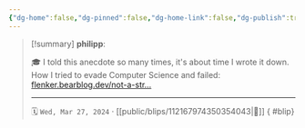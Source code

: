 ```yaml
---
{"dg-home":false,"dg-pinned":false,"dg-home-link":false,"dg-publish":true,"type":"blip","disabled rules":["yaml-title","yaml-title-alias","file-name-heading"],"title":"philipp on mastodon @ 2024-03-27","created-date":"2024-03-27T13:51:00","id":112167974350354050,"updated-date":"2025-05-02T08:50:44","dg-path":"blips/112167974350354043.md","permalink":"/blips/112167974350354043/","dgPassFrontmatter":true}
---
```


> [!summary] **philipp**:
>
> 🎓 I told this anecdote so many times, it's about time I wrote it down. How I tried to evade Computer Science and failed: [flenker.bearblog.dev/not-a-str…](https://flenker.bearblog.dev/not-a-straight-line/)
> - - -
>
> 🗓️ `Wed, Mar 27, 2024` · [[public/blips/112167974350354043\|🔗]]
{ #blip}

